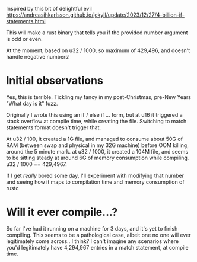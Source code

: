 Inspired by this bit of delightful evil https://andreasjhkarlsson.github.io/jekyll/update/2023/12/27/4-billion-if-statements.html

This will make a rust binary that tells you if the provided number argument is odd or even.

At the moment, based on u32 / 1000, so maximum of 429,496, and doesn't handle negative numbers!

# Initial observations

Yes, this is terrible.  Tickling my fancy in my post-Christmas, pre-New Years "What day is it" fuzz.

Originally I wrote this using an if / else if ... form, but at u16 it triggered a stack overflow at compile time, while creating the file.
Switching to match statements format doesn't trigger that.

At u32 / 100, it created a 1G file, and managed to consume about 50G of RAM (between swap and physical in my 32G machine) before OOM killing, around the 5 minute mark.
at u32 / 1000, it created a 104M file, and seems to be sitting steady at around 6G of memory consumption while compiling.  u32 / 1000 == 429,4967.

If I get _really_ bored some day, I'll experiment with modifying that number and seeing how it maps to compilation time and memory consumption of rustc

# Will it ever compile...?

So far I've had it running on a machine for 3 days, and it's yet to finish compiling.  This seems to be a pathological case, albeit one no one will ever legitimately come across.. I think?
I can't imagine any scenarios where you'd legitimately have 4,294,967 entries in a match statement, at compile time.
